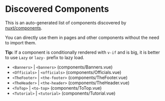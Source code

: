 # Discovered Components

This is an auto-generated list of components discovered by [nuxt/components](https://github.com/nuxt/components).

You can directly use them in pages and other components without the need to import them.

**Tip:** If a component is conditionally rendered with `v-if` and is big, it is better to use `Lazy` or `lazy-` prefix to lazy load.

- `<Banners>` | `<banners>` (components/Banners.vue)
- `<Officials>` | `<officials>` (components/Officials.vue)
- `<TheFooter>` | `<the-footer>` (components/TheFooter.vue)
- `<TheHeader>` | `<the-header>` (components/TheHeader.vue)
- `<ToTop>` | `<to-top>` (components/ToTop.vue)
- `<Tutorial>` | `<tutorial>` (components/Tutorial.vue)
